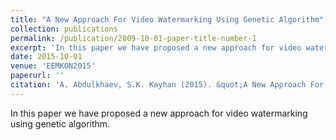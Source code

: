 ```yaml
---
title: "A New Approach For Video Watermarking Using Genetic Algorithm"
collection: publications
permalink: /publication/2009-10-01-paper-title-number-1
excerpt: 'In this paper we have proposed a new approach for video watermarking using genetic algorithm.'
date: 2015-10-01
venue: 'EEMKON2015'
paperurl: ''
citation: 'A. Abdulkhaev, S.K. Kayhan (2015). &quot;A New Approach For Video Watermarking Using Genetic Algorithm.&quot; <i>EEMKON2015</i>'
---
```

In this paper we have proposed a new approach for video watermarking using genetic algorithm.
